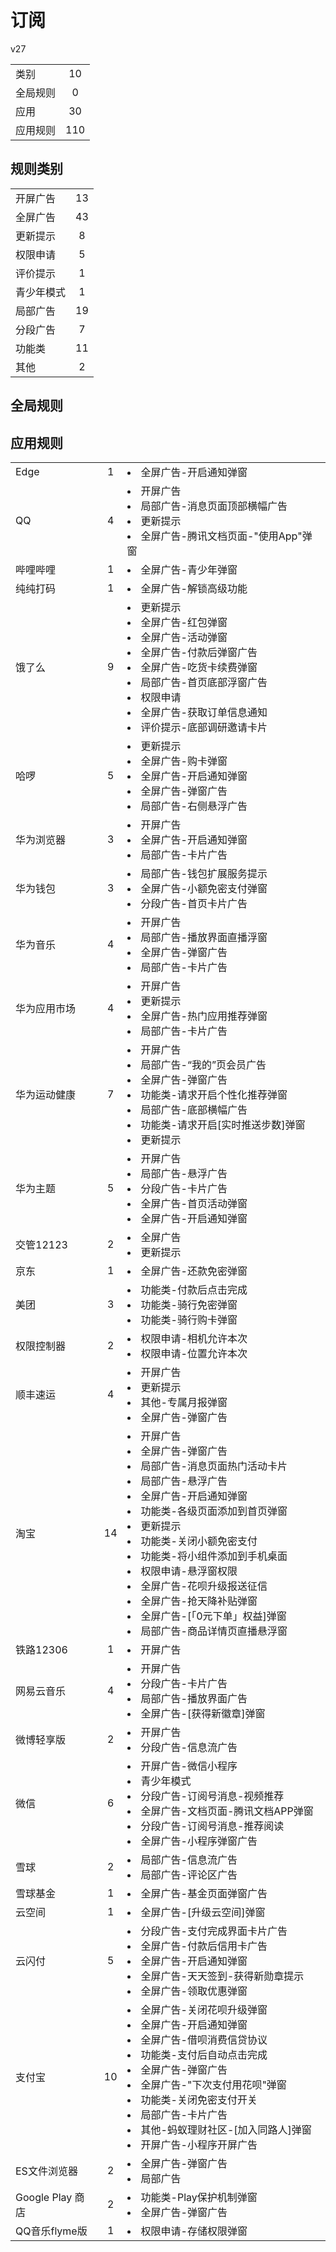 # 订阅

v27

|||
| - |:-:|
|类别|10|
|全局规则|0|
|应用|30|
|应用规则|110|

## 规则类别

|||
| - |:-:|
|开屏广告|13|
|全屏广告|43|
|更新提示|8|
|权限申请|5|
|评价提示|1|
|青少年模式|1|
|局部广告|19|
|分段广告|7|
|功能类|11|
|其他|2|

## 全局规则



## 应用规则

||||
| - |:-:|-|
|Edge|1|<li>全屏广告-开启通知弹窗|
|QQ|4|<li>开屏广告<li>局部广告-消息页面顶部横幅广告<li>更新提示<li>全屏广告-腾讯文档页面-"使用App"弹窗|
|哔哩哔哩|1|<li>全屏广告-青少年弹窗|
|纯纯打码|1|<li>全屏广告-解锁高级功能|
|饿了么|9|<li>更新提示<li>全屏广告-红包弹窗<li>全屏广告-活动弹窗<li>全屏广告-付款后弹窗广告<li>全屏广告-吃货卡续费弹窗<li>局部广告-首页底部浮窗广告<li>权限申请<li>全屏广告-获取订单信息通知<li>评价提示-底部调研邀请卡片|
|哈啰|5|<li>更新提示<li>全屏广告-购卡弹窗<li>全屏广告-开启通知弹窗<li>全屏广告-弹窗广告<li>局部广告-右侧悬浮广告|
|华为浏览器|3|<li>开屏广告<li>全屏广告-开启通知弹窗<li>局部广告-卡片广告|
|华为钱包|3|<li>局部广告-钱包扩展服务提示<li>全屏广告-小额免密支付弹窗<li>分段广告-首页卡片广告|
|华为音乐|4|<li>开屏广告<li>局部广告-播放界面直播浮窗<li>全屏广告-弹窗广告<li>局部广告-卡片广告|
|华为应用市场|4|<li>开屏广告<li>更新提示<li>全屏广告-热门应用推荐弹窗<li>局部广告-卡片广告|
|华为运动健康|7|<li>开屏广告<li>局部广告-“我的”页会员广告<li>全屏广告-弹窗广告<li>功能类-请求开启个性化推荐弹窗<li>局部广告-底部横幅广告<li>功能类-请求开启[实时推送步数]弹窗<li>更新提示|
|华为主题|5|<li>开屏广告<li>局部广告-悬浮广告<li>分段广告-卡片广告<li>全屏广告-首页活动弹窗<li>全屏广告-开启通知弹窗|
|交管12123|2|<li>全屏广告<li>更新提示|
|京东|1|<li>全屏广告-还款免密弹窗|
|美团|3|<li>功能类-付款后点击完成<li>功能类-骑行免密弹窗<li>功能类-骑行购卡弹窗|
|权限控制器|2|<li>权限申请-相机允许本次<li>权限申请-位置允许本次|
|顺丰速运|4|<li>开屏广告<li>更新提示<li>其他-专属月报弹窗<li>全屏广告-弹窗广告|
|淘宝|14|<li>开屏广告<li>全屏广告-弹窗广告<li>局部广告-消息页面热门活动卡片<li>局部广告-悬浮广告<li>全屏广告-开启通知弹窗<li>功能类-各级页面添加到首页弹窗<li>更新提示<li>功能类-关闭小额免密支付<li>功能类-将小组件添加到手机桌面<li>权限申请-悬浮窗权限<li>全屏广告-花呗升级报送征信<li>全屏广告-抢天降补贴弹窗<li>全屏广告-[「0元下单」权益]弹窗<li>局部广告-商品详情页直播悬浮窗|
|铁路12306|1|<li>开屏广告|
|网易云音乐|4|<li>开屏广告<li>分段广告-卡片广告<li>局部广告-播放界面广告<li>全屏广告-[获得新徽章]弹窗|
|微博轻享版|2|<li>开屏广告<li>分段广告-信息流广告|
|微信|6|<li>开屏广告-微信小程序<li>青少年模式<li>分段广告-订阅号消息-视频推荐<li>全屏广告-文档页面-腾讯文档APP弹窗<li>分段广告-订阅号消息-推荐阅读<li>全屏广告-小程序弹窗广告|
|雪球|2|<li>局部广告-信息流广告<li>局部广告-评论区广告|
|雪球基金|1|<li>全屏广告-基金页面弹窗广告|
|云空间|1|<li>全屏广告-[升级云空间]弹窗|
|云闪付|5|<li>分段广告-支付完成界面卡片广告<li>全屏广告-付款后信用卡广告<li>全屏广告-开启通知弹窗<li>全屏广告-天天签到-获得新勋章提示<li>全屏广告-领取优惠弹窗|
|支付宝|10|<li>全屏广告-关闭花呗升级弹窗<li>全屏广告-开启通知弹窗<li>全屏广告-借呗消费信贷协议<li>功能类-支付后自动点击完成<li>全屏广告-弹窗广告<li>全屏广告-"下次支付用花呗"弹窗<li>功能类-关闭免密支付开关<li>局部广告-卡片广告<li>其他-蚂蚁理财社区-[加入同路人]弹窗<li>开屏广告-小程序开屏广告|
|ES文件浏览器|2|<li>全屏广告-弹窗广告<li>局部广告|
|Google Play 商店|2|<li>功能类-Play保护机制弹窗<li>全屏广告-弹窗广告|
|QQ音乐flyme版|1|<li>权限申请-存储权限弹窗|
